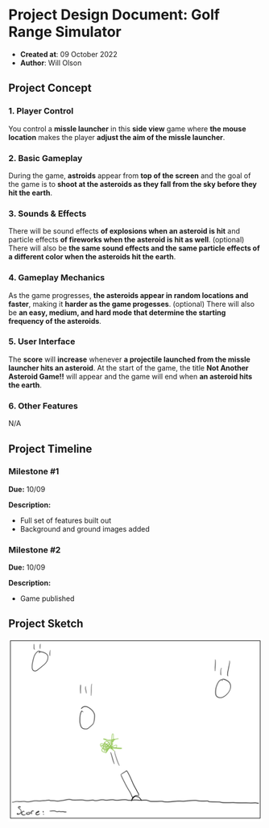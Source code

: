 # Project Design Document: Golf Range Simulator
  * **Created at**: 09 October 2022
  * **Author**: Will Olson

## Project Concept

### 1. Player Control

You control a **missle launcher** in this **side view** game where **the mouse location** makes the player **adjust the aim of the missle launcher**.

### 2. Basic Gameplay

During the game, **astroids** appear from **top of the screen** and the goal of the game is to **shoot at the asteroids as they fall from the sky before they hit the earth**.

### 3. Sounds & Effects

There will be sound effects **of explosions when an asteroid is hit** and particle effects **of fireworks when the asteroid is hit as well**. (optional) There will also be **the same sound effects and the same particle effects of a different color when the asteroids hit the earth**.

### 4. Gameplay Mechanics

As the game progresses, **the asteroids appear in random locations and faster**, making it **harder as the game progesses**. (optional) There will also be **an easy, medium, and hard mode that determine the starting frequency of the asteroids**.

### 5. User Interface

The **score** will **increase** whenever **a projectile launched from the missle launcher hits an asteroid**. At the start of the game, the title **Not Another Asteroid Game!!** will appear and the game will end when **an asteroid hits the earth**.

### 6. Other Features

N/A

## Project Timeline

### Milestone #1

**Due:** 10/09

**Description:**
  - Full set of features built out
  - Background and ground images added

### Milestone #2

**Due:** 10/09

**Description:**
  - Game published

## Project Sketch

![Project sketch](project-sketch.jpeg)

